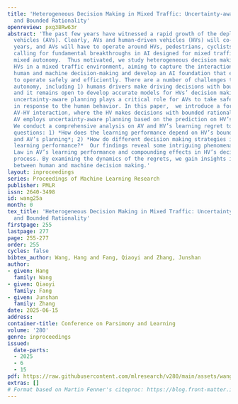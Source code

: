```yaml
---
title: 'Heterogeneous Decision Making in Mixed Traffic: Uncertainty-aware Planning
  and Bounded Rationality'
openreview: pxg38Rw63r
abstract: 'The past few years have witnessed a rapid growth of the deployment of automated
  vehicles (AVs). Clearly, AVs and human-driven vehicles (HVs) will co-exist for many
  years, and AVs will have to operate around HVs, pedestrians, cyclists, and more,
  calling for fundamental breakthroughs in AI designed for mixed traffic to achieve
  mixed autonomy.  Thus motivated, we study heterogeneous decision making by AVs and
  HVs in a mixed traffic environment, aiming to capture the interactions  between
  human and machine decision-making and develop an AI foundation that enables vehicles
  to operate safely and efficiently. There are a number of challenges to achieve mixed
  autonomy, including 1) humans drivers make driving decisions with bounded rationality,
  and it remains open to develop accurate models for HVs’ decision making; and 2)
  uncertainty-aware planning plays a critical role for AVs to take safety maneuvers
  in response to the human behavior. In this paper,  we introduce a formulation of
  AV-HV interaction, where the HV makes decisions with bounded rationality and the
  AV employs uncertainty-aware planning based on the prediction on HV’s future actions.
  We conduct a comprehensive analysis on AV and HV’s learning regret to answer the
  questions: 1) *How does the learning performance depend on HV’s bounded rationality
  and AV’s planning*; 2) *How do different decision making strategies impact the overall
  learning performance?*  Our findings reveal some intriguing phenomena, such as Goodhart’s
  Law in AV’s learning performance and compounding effects in HV’s decision making
  process. By examining the dynamics of the regrets, we gain insights into the interplay
  between human and machine decision making.'
layout: inproceedings
series: Proceedings of Machine Learning Research
publisher: PMLR
issn: 2640-3498
id: wang25a
month: 0
tex_title: 'Heterogeneous Decision Making in Mixed Traffic: Uncertainty-aware Planning
  and Bounded Rationality'
firstpage: 255
lastpage: 277
page: 255-277
order: 255
cycles: false
bibtex_author: Wang, Hang and Fang, Qiaoyi and Zhang, Junshan
author:
- given: Hang
  family: Wang
- given: Qiaoyi
  family: Fang
- given: Junshan
  family: Zhang
date: 2025-06-15
address:
container-title: Conference on Parsimony and Learning
volume: '280'
genre: inproceedings
issued:
  date-parts:
  - 2025
  - 6
  - 15
pdf: https://raw.githubusercontent.com/mlresearch/v280/main/assets/wang25a/wang25a.pdf
extras: []
# Format based on Martin Fenner's citeproc: https://blog.front-matter.io/posts/citeproc-yaml-for-bibliographies/
---
```

